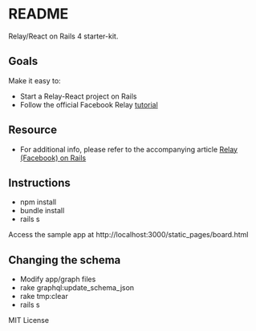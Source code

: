 # README

Relay/React on Rails 4 starter-kit.

## Goals

Make it easy to:
* Start a Relay-React project on Rails
* Follow the official Facebook Relay [tutorial](https://facebook.github.io/relay/docs/tutorial.html)

## Resource

* For additional info, please refer to the accompanying article [Relay (Facebook) on Rails](https://medium.com/@khor/relay-facebook-on-rails-8b4af2057152)

## Instructions

* npm install
* bundle install
* rails s

Access the sample app at http://localhost:3000/static_pages/board.html

## Changing the schema

* Modify app/graph files
* rake graphql:update_schema_json
* rake tmp:clear
* rails s

MIT License


